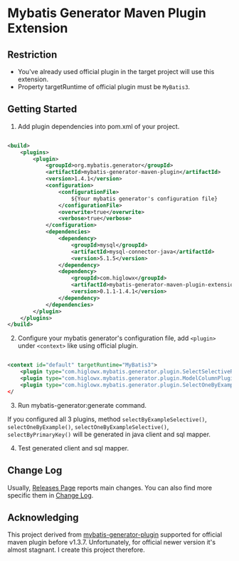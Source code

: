 # Mybatis Generator Maven Plugin Extension

## Restriction

* You've already used official plugin in the target project will use this extension.
* Property targetRuntime of official plugin must be `MyBatis3`.

## Getting Started


1. Add plugin dependencies into pom.xml of your project.

```xml

<build>
    <plugins>
        <plugin>
            <groupId>org.mybatis.generator</groupId>
            <artifactId>mybatis-generator-maven-plugin</artifactId>
            <version>1.4.1</version>
            <configuration>
                <configurationFile>
                    ${Your mybatis generator's configuration file}
                </configurationFile>
                <overwrite>true</overwrite>
                <verbose>true</verbose>
            </configuration>
            <dependencies>
                <dependency>
                    <groupId>mysql</groupId>
                    <artifactId>mysql-connector-java</artifactId>
                    <version>5.1.5</version>
                </dependency>
                <dependency>
                    <groupId>com.higlowx</groupId>
                    <artifactId>mybatis-generator-maven-plugin-extension</artifactId>
                    <version>0.1.1-1.4.1</version>
                </dependency>
            </dependencies>
        </plugin>
    </plugins>
</build>
```

2. Configure your mybatis generator's configuration file, add `<plugin>` under `<context>` like using official plugin.

```xml

<context id="default" targetRuntime="MyBatis3">
    <plugin type="com.higlowx.mybatis.generator.plugin.SelectSelectivePlugin"/>
    <plugin type="com.higlowx.mybatis.generator.plugin.ModelColumnPlugin"/>
    <plugin type="com.higlowx.mybatis.generator.plugin.SelectOneByExamplePlugin"/>
</
```

3. Run mybatis-generator:generate command.

If you configured all 3 plugins, method `selectByExampleSelective()`, `selectOneByExample()`, `selectOneByExampleSelective()`, `selectByPrimaryKey()` will be generated in java client and sql mapper.

4. Test generated client and sql mapper.


## Change Log

Usually, [Releases Page](https://github.com/higlowx/mybatis-generator-maven-plugin-extension/releases) reports main changes.
You can also find more specific them in [Change Log](docs/CHANGELOG.md).

## Acknowledging

This project derived from [mybatis-generator-plugin](https://github.com/itfsw/mybatis-generator-plugin) supported for official maven plugin before v1.3.7. Unfortunately, for official newer version it's almost stagnant.
I create this project therefore.



